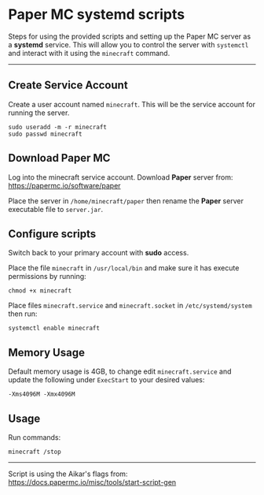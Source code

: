 # Paper MC systemd scripts

Steps for using the provided scripts and setting up the Paper MC server as a __systemd__ service.  This will allow you to control the server with `systemctl` and interact with it using the `minecraft` command.

-----

## Create Service Account

Create a user account named `minecraft`.  This will be the service account for running the server.
```
sudo useradd -m -r minecraft
sudo passwd minecraft
```

## Download Paper MC

Log into the minecraft service account.  Download __Paper__ server from:
<https://papermc.io/software/paper>

Place the server in `/home/minecraft/paper` then rename the __Paper__ server executable file to `server.jar`.

## Configure scripts

Switch back to your primary account with __sudo__ access.

Place the file `minecraft` in `/usr/local/bin` and make sure it has execute permissions by running:
```
chmod +x minecraft
```

Place files `minecraft.service` and `minecraft.socket` in `/etc/systemd/system` then run:
```
systemctl enable minecraft
```

## Memory Usage

Default memory usage is 4GB, to change edit `minecraft.service` and update the following under `ExecStart` to your desired values:
```
-Xms4096M -Xmx4096M
```

## Usage

Run commands:
```
minecraft /stop
```

-----

Script is using the Aikar's flags from:
<https://docs.papermc.io/misc/tools/start-script-gen>
